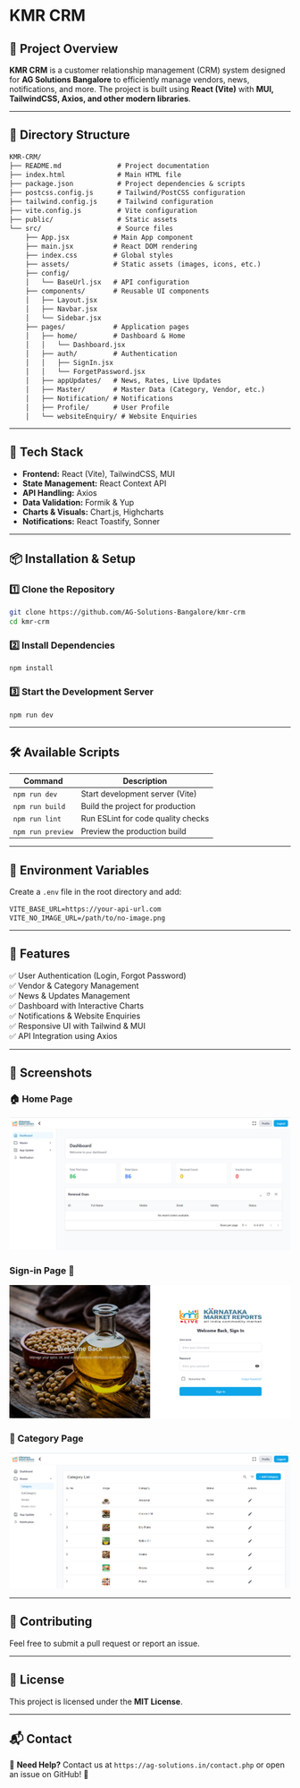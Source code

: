# KMR CRM

## 📌 Project Overview

**KMR CRM** is a customer relationship management (CRM) system designed for **AG Solutions Bangalore** to efficiently manage vendors, news, notifications, and more. The project is built using **React (Vite)** with **MUI, TailwindCSS, Axios, and other modern libraries**.

---

## 📁 Directory Structure

```
KMR-CRM/
├── README.md              # Project documentation
├── index.html             # Main HTML file
├── package.json           # Project dependencies & scripts
├── postcss.config.js      # Tailwind/PostCSS configuration
├── tailwind.config.js     # Tailwind configuration
├── vite.config.js         # Vite configuration
├── public/                # Static assets
└── src/                   # Source files
    ├── App.jsx           # Main App component
    ├── main.jsx          # React DOM rendering
    ├── index.css         # Global styles
    ├── assets/           # Static assets (images, icons, etc.)
    ├── config/
    │   └── BaseUrl.jsx   # API configuration
    ├── components/       # Reusable UI components
    │   ├── Layout.jsx
    │   ├── Navbar.jsx
    │   └── Sidebar.jsx
    ├── pages/            # Application pages
    │   ├── home/         # Dashboard & Home
    │   │   └── Dashboard.jsx
    │   ├── auth/         # Authentication
    │   │   ├── SignIn.jsx
    │   │   └── ForgetPassword.jsx
    │   ├── appUpdates/   # News, Rates, Live Updates
    │   ├── Master/       # Master Data (Category, Vendor, etc.)
    │   ├── Notification/ # Notifications
    │   ├── Profile/      # User Profile
    │   └── websiteEnquiry/ # Website Enquiries
```

---

## 🚀 Tech Stack

- **Frontend:** React (Vite), TailwindCSS, MUI
- **State Management:** React Context API
- **API Handling:** Axios
- **Data Validation:** Formik & Yup
- **Charts & Visuals:** Chart.js, Highcharts
- **Notifications:** React Toastify, Sonner

---

## 📦 Installation & Setup

### 1️⃣ Clone the Repository

```bash
git clone https://github.com/AG-Solutions-Bangalore/kmr-crm
cd kmr-crm
```

### 2️⃣ Install Dependencies

```bash
npm install
```

### 3️⃣ Start the Development Server

```bash
npm run dev
```

---

## 🛠️ Available Scripts

| Command           | Description                        |
| ----------------- | ---------------------------------- |
| `npm run dev`     | Start development server (Vite)    |
| `npm run build`   | Build the project for production   |
| `npm run lint`    | Run ESLint for code quality checks |
| `npm run preview` | Preview the production build       |

---

## 🔑 Environment Variables

Create a `.env` file in the root directory and add:

```env
VITE_BASE_URL=https://your-api-url.com
VITE_NO_IMAGE_URL=/path/to/no-image.png
```

---

## 📌 Features

✅ User Authentication (Login, Forgot Password)  
✅ Vendor & Category Management  
✅ News & Updates Management  
✅ Dashboard with Interactive Charts  
✅ Notifications & Website Enquiries  
✅ Responsive UI with Tailwind & MUI  
✅ API Integration using Axios

---

## 📸 Screenshots

### 🏠 Home Page

![Home Page](src/assets/home.png)

### Sign-in Page 🔑

![Sigin Page](src/assets/sigin.png)

### 📂 Category Page

![Category Page](src/assets/category.png)

---

## 🤝 Contributing

Feel free to submit a pull request or report an issue.

---

## 📝 License

This project is licensed under the **MIT License**.

---

## 📬 Contact
📩 **Need Help?** Contact us at `https://ag-solutions.in/contact.php` or open an issue on GitHub! 🚀
